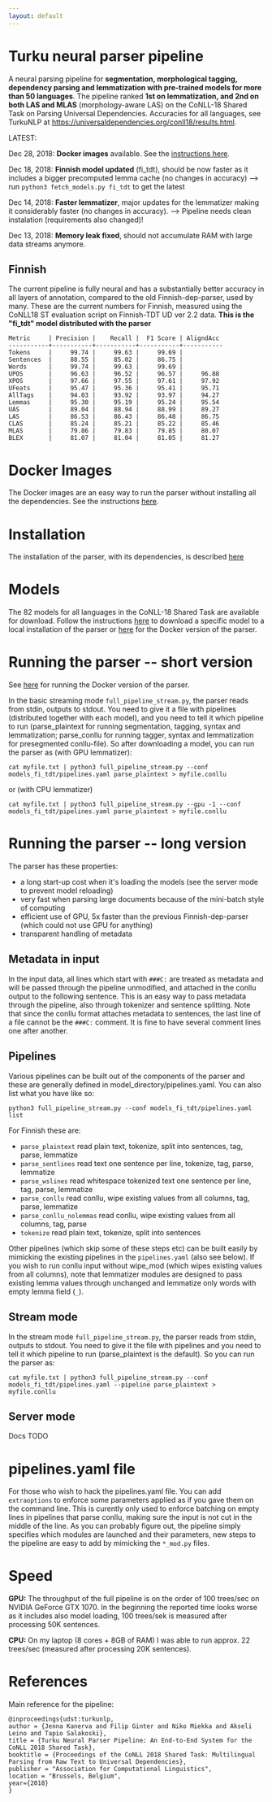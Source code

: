 ```yaml
---
layout: default
---
```


# Turku neural parser pipeline

A neural parsing pipeline for **segmentation, morphological tagging, dependency parsing and lemmatization with pre-trained models for more than 50 languages**. The pipeline ranked **1st on lemmatization, and 2nd on both LAS and MLAS** (morphology-aware LAS) on the CoNLL-18 Shared Task on Parsing Universal Dependencies. Accuracies for all languages, see TurkuNLP at <https://universaldependencies.org/conll18/results.html>.

<div class="latest" markdown="1">
LATEST:

Dec 28, 2018: **Docker images** available. See the [instructions here](docker.html).

Dec 18, 2018: **Finnish model updated** (fi_tdt), should be now faster as it includes a bigger precomputed lemma cache (no changes in accuracy)
    --> run `python3 fetch_models.py fi_tdt` to get the latest

Dec 14, 2018: **Faster lemmatizer**, major updates for the lemmatizer making it considerably faster (no changes in accuracy).
    --> Pipeline needs clean instalation (requirements also changed)!

Dec 13, 2018: **Memory leak fixed**, should not accumulate RAM with large data streams anymore.
</div>

## Finnish

The current pipeline is fully neural and has a substantially better accuracy in all layers of annotation, compared to the old Finnish-dep-parser, used by many. These are the current numbers for Finnish, measured using the CoNLL18 ST evaluation script on Finnish-TDT UD ver 2.2 data. **This is the "fi_tdt" model distributed with the parser**

```
Metric     | Precision |    Recall |  F1 Score | AligndAcc
-----------+-----------+-----------+-----------+-----------
Tokens     |     99.74 |     99.63 |     99.69 |
Sentences  |     88.55 |     85.02 |     86.75 |
Words      |     99.74 |     99.63 |     99.69 |
UPOS       |     96.63 |     96.52 |     96.57 |     96.88
XPOS       |     97.66 |     97.55 |     97.61 |     97.92
UFeats     |     95.47 |     95.36 |     95.41 |     95.71
AllTags    |     94.03 |     93.92 |     93.97 |     94.27
Lemmas     |     95.30 |     95.19 |     95.24 |     95.54
UAS        |     89.04 |     88.94 |     88.99 |     89.27
LAS        |     86.53 |     86.43 |     86.48 |     86.75
CLAS       |     85.24 |     85.21 |     85.22 |     85.46
MLAS       |     79.86 |     79.83 |     79.85 |     80.07
BLEX       |     81.07 |     81.04 |     81.05 |     81.27
``` 

# Docker Images

The Docker images are an easy way to run the parser without installing all the dependencies. See the instructions [here](docker.html).

# Installation

The installation of the parser, with its dependencies, is described [here](install.html)

# Models

The 82 models for all languages in the CoNLL-18 Shared Task are available for download. Follow the instructions [here](install.html#download-the-models) to download a specific model to a local installation of the parser or [here](docker.html#images-for-other-languages) for the Docker version of the parser.

# Running the parser -- short version

See [here](docker.html) for running the Docker version of the parser.

In the basic streaming mode `full_pipeline_stream.py`, the parser reads from stdin, outputs to stdout. You need to give it a file with pipelines (distributed together with each model), and you need to tell it which pipeline to run (parse_plaintext for running segmentation, tagging, syntax and lemmatization; parse_conllu for running tagger, syntax and lemmatization for presegmented conllu-file). So after downloading a model, you can run the parser as (with GPU lemmatizer):

    cat myfile.txt | python3 full_pipeline_stream.py --conf models_fi_tdt/pipelines.yaml parse_plaintext > myfile.conllu
    
or (with CPU lemmatizer)

    cat myfile.txt | python3 full_pipeline_stream.py --gpu -1 --conf models_fi_tdt/pipelines.yaml parse_plaintext > myfile.conllu


# Running the parser -- long version

The parser has these properties:

* a long start-up cost when it's loading the models (see the server mode to prevent model reloading)
* very fast when parsing large documents because of the mini-batch style of computing
* efficient use of GPU, 5x faster than the previous Finnish-dep-parser (which could not use GPU for anything)
* transparent handling of metadata

## Metadata in input

In the input data, all lines which start with `###C:` are treated as metadata and will be passed through the pipeline unmodified, and attached in the conllu output to the following sentence. This is an easy way to pass metadata through the pipeline, also through tokenizer and sentence splitting. Note that since the conllu format attaches metadata to sentences, the last line of a file cannot be the `###C:` comment. It is fine to have several comment lines one after another.

## Pipelines

Various pipelines can be built out of the components of the parser and these are generally defined in model_directory/pipelines.yaml. You can also list what you have like so:

    python3 full_pipeline_stream.py --conf models_fi_tdt/pipelines.yaml list

For Finnish these are:

* `parse_plaintext` read plain text, tokenize, split into sentences, tag, parse, lemmatize
* `parse_sentlines` read text one sentence per line, tokenize, tag, parse, lemmatize
* `parse_wslines` read whitespace tokenized text one sentence per line, tag, parse, lemmatize
* `parse_conllu` read conllu, wipe existing values from all columns, tag, parse, lemmatize
* `parse_conllu_nolemmas` read conllu, wipe existing values from all columns, tag, parse
* `tokenize` read plain text, tokenize, split into sentences

Other pipelines (which skip some of these steps etc) can be built easily by mimicking the existing pipelines in the `pipelines.yaml` (also see below). If you wish to run conllu input without wipe_mod (which wipes existing values from all columns), note that lemmatizer modules are designed to pass existing lemma values through unchanged and lemmatize only words with empty lemma field (`_`).

## Stream mode

In the stream mode `full_pipeline_stream.py`, the parser reads from stdin, outputs to stdout. You need to give it the file with pipelines and you need to tell it which pipeline to run (parse_plaintext is the default). So you can run the parser as:

    cat myfile.txt | python3 full_pipeline_stream.py --conf models_fi_tdt/pipelines.yaml --pipeline parse_plaintext > myfile.conllu

## Server mode

Docs TODO

# pipelines.yaml file

For those who wish to hack the pipelines.yaml file. You can add `extraoptions` to enforce some parameters applied as if you gave them on the command line. This is curently only used to enforce batching on empty lines in pipelines that parse conllu, making sure the input is not cut in the middle of the line. As you can probably figure out, the pipeline simply specifies which modules are launched and their parameters, new steps to the pipeline are easy to add by mimicking the `*_mod.py` files.

# Speed

**GPU:** The throughput of the full pipeline is on the order of 100 trees/sec on NVIDIA GeForce GTX 1070. In the beginning the reported time looks worse as it includes also model loading, 100 trees/sek is measured after processing 50K sentences.

**CPU:** On my laptop (8 cores + 8GB of RAM) I was able to run approx. 22 trees/sec (measured after processing 20K sentences).

# References

Main reference for the pipeline:
```
@inproceedings{udst:turkunlp,
author = {Jenna Kanerva and Filip Ginter and Niko Miekka and Akseli Leino and Tapio Salakoski},
title = {Turku Neural Parser Pipeline: An End-to-End System for the CoNLL 2018 Shared Task},
booktitle = {Proceedings of the CoNLL 2018 Shared Task: Multilingual Parsing from Raw Text to Universal Dependencies},
publisher = "Association for Computational Linguistics",
location = "Brussels, Belgium",
year={2018}
}
```


